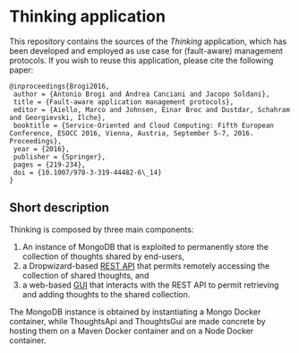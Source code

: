 # Thinking application
This repository contains the sources of the *Thinking* application, which has been developed and employed as use case for (fault-aware) management protocols. If you wish to reuse this application, please cite the following paper:
```
@inproceedings{Brogi2016,
 author = {Antonio Brogi and Andrea Canciani and Jacopo Soldani},
 title = {Fault-aware application management protocols},
 editor = {Aiello, Marco and Johnsen, Einar Broc and Dustdar, Schahram and Georgievski, Ilche},
 booktitle = {Service-Oriented and Cloud Computing: Fifth European Conference, ESOCC 2016, Vienna, Austria, September 5-7, 2016. Proceedings},
 year = {2016},
 publisher = {Springer},
 pages = {219-234}, 
 doi = {10.1007/978-3-319-44482-6\_14}
} 
```

## Short description
Thinking is composed by three main components: 
1. An instance of MongoDB that is exploited to permanently store the collection of thoughts shared by end-users, 
2. a Dropwizard-based [REST API](https://github.com/di-unipi-socc/thinking/tree/master/api) that permits remotely accessing the collection of shared thoughts, and
3. a web-based [GUI](https://github.com/di-unipi-socc/thinking/tree/master/gui) that interacts with the REST API to permit retrieving and adding thoughts to the shared collection. 

The MongoDB instance is obtained by instantiating a Mongo Docker container, while ThoughtsApi and ThoughtsGui are made concrete by hosting them on a Maven Docker container and on a Node Docker container.
